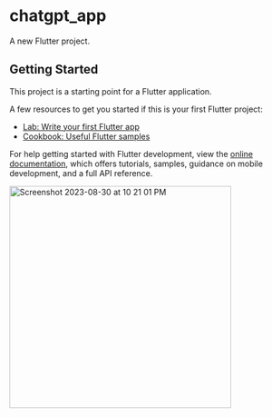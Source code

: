 # chatgpt_app

A new Flutter project.

## Getting Started

This project is a starting point for a Flutter application.

A few resources to get you started if this is your first Flutter project:

- [Lab: Write your first Flutter app](https://docs.flutter.dev/get-started/codelab)
- [Cookbook: Useful Flutter samples](https://docs.flutter.dev/cookbook)

For help getting started with Flutter development, view the
[online documentation](https://docs.flutter.dev/), which offers tutorials,
samples, guidance on mobile development, and a full API reference.

<img width="391" alt="Screenshot 2023-08-30 at 10 21 01 PM" src="https://github.com/Adi9876/GPT-App/assets/62845979/bb499ae1-62d0-4f08-801c-0bce886cd9be">

